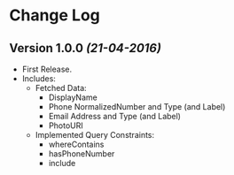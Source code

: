 Change Log
==========

Version 1.0.0 *(21-04-2016)*
------------------
* First Release. 
* Includes:
  * Fetched Data: 
    * DisplayName
    * Phone NormalizedNumber and Type (and Label)
    * Email Address and Type (and Label)
    * PhotoURI
  * Implemented Query Constraints:
    * whereContains
    * hasPhoneNumber
    * include

